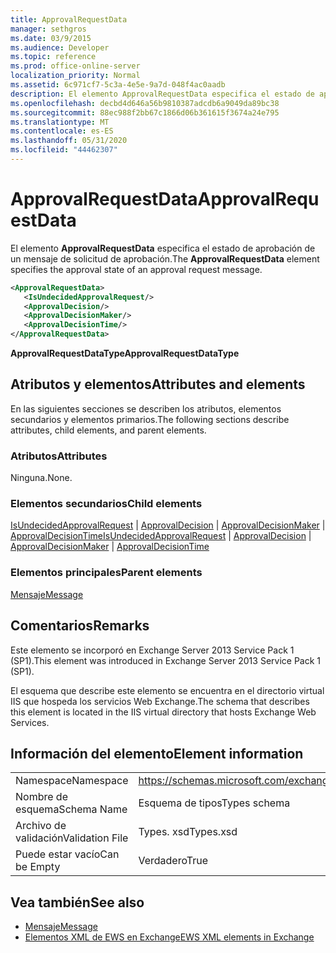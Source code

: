 ```yaml
---
title: ApprovalRequestData
manager: sethgros
ms.date: 03/9/2015
ms.audience: Developer
ms.topic: reference
ms.prod: office-online-server
localization_priority: Normal
ms.assetid: 6c971cf7-5c3a-4e5e-9a7d-048f4ac0aadb
description: El elemento ApprovalRequestData especifica el estado de aprobación de un mensaje de solicitud de aprobación.
ms.openlocfilehash: decbd4d646a56b9810387adcdb6a9049da89bc38
ms.sourcegitcommit: 88ec988f2bb67c1866d06b361615f3674a24e795
ms.translationtype: MT
ms.contentlocale: es-ES
ms.lasthandoff: 05/31/2020
ms.locfileid: "44462307"
---
```

# <a name="approvalrequestdata"></a><span data-ttu-id="33dbd-103">ApprovalRequestData</span><span class="sxs-lookup"><span data-stu-id="33dbd-103">ApprovalRequestData</span></span>

<span data-ttu-id="33dbd-104">El elemento **ApprovalRequestData** especifica el estado de aprobación de un mensaje de solicitud de aprobación.</span><span class="sxs-lookup"><span data-stu-id="33dbd-104">The **ApprovalRequestData** element specifies the approval state of an approval request message.</span></span> 
  
```xml
<ApprovalRequestData>
   <IsUndecidedApprovalRequest/>
   <ApprovalDecision/>
   <ApprovalDecisionMaker/>
   <ApprovalDecisionTime/>
</ApprovalRequestData>
```

 <span data-ttu-id="33dbd-105">**ApprovalRequestDataType**</span><span class="sxs-lookup"><span data-stu-id="33dbd-105">**ApprovalRequestDataType**</span></span>
## <a name="attributes-and-elements"></a><span data-ttu-id="33dbd-106">Atributos y elementos</span><span class="sxs-lookup"><span data-stu-id="33dbd-106">Attributes and elements</span></span>

<span data-ttu-id="33dbd-107">En las siguientes secciones se describen los atributos, elementos secundarios y elementos primarios.</span><span class="sxs-lookup"><span data-stu-id="33dbd-107">The following sections describe attributes, child elements, and parent elements.</span></span>
  
### <a name="attributes"></a><span data-ttu-id="33dbd-108">Atributos</span><span class="sxs-lookup"><span data-stu-id="33dbd-108">Attributes</span></span>

<span data-ttu-id="33dbd-109">Ninguna.</span><span class="sxs-lookup"><span data-stu-id="33dbd-109">None.</span></span>
  
### <a name="child-elements"></a><span data-ttu-id="33dbd-110">Elementos secundarios</span><span class="sxs-lookup"><span data-stu-id="33dbd-110">Child elements</span></span>

<span data-ttu-id="33dbd-111">[IsUndecidedApprovalRequest](isundecidedapprovalrequest.md)  |  [ApprovalDecision](approvaldecision.md)  |  [ApprovalDecisionMaker](approvaldecisionmaker.md)  |  [ApprovalDecisionTime](approvaldecisiontime.md)</span><span class="sxs-lookup"><span data-stu-id="33dbd-111">[IsUndecidedApprovalRequest](isundecidedapprovalrequest.md) | [ApprovalDecision](approvaldecision.md) | [ApprovalDecisionMaker](approvaldecisionmaker.md) | [ApprovalDecisionTime](approvaldecisiontime.md)</span></span>
  
### <a name="parent-elements"></a><span data-ttu-id="33dbd-112">Elementos principales</span><span class="sxs-lookup"><span data-stu-id="33dbd-112">Parent elements</span></span>

[<span data-ttu-id="33dbd-113">Mensaje</span><span class="sxs-lookup"><span data-stu-id="33dbd-113">Message</span></span>](message-ex15websvcsotherref.md)
  
## <a name="remarks"></a><span data-ttu-id="33dbd-114">Comentarios</span><span class="sxs-lookup"><span data-stu-id="33dbd-114">Remarks</span></span>

<span data-ttu-id="33dbd-115">Este elemento se incorporó en Exchange Server 2013 Service Pack 1 (SP1).</span><span class="sxs-lookup"><span data-stu-id="33dbd-115">This element was introduced in Exchange Server 2013 Service Pack 1 (SP1).</span></span>
  
<span data-ttu-id="33dbd-116">El esquema que describe este elemento se encuentra en el directorio virtual IIS que hospeda los servicios Web Exchange.</span><span class="sxs-lookup"><span data-stu-id="33dbd-116">The schema that describes this element is located in the IIS virtual directory that hosts Exchange Web Services.</span></span>
  
## <a name="element-information"></a><span data-ttu-id="33dbd-117">Información del elemento</span><span class="sxs-lookup"><span data-stu-id="33dbd-117">Element information</span></span>

|||
|:-----|:-----|
|<span data-ttu-id="33dbd-118">Namespace</span><span class="sxs-lookup"><span data-stu-id="33dbd-118">Namespace</span></span>  <br/> |https://schemas.microsoft.com/exchange/services/2006/types  <br/> |
|<span data-ttu-id="33dbd-119">Nombre de esquema</span><span class="sxs-lookup"><span data-stu-id="33dbd-119">Schema Name</span></span>  <br/> |<span data-ttu-id="33dbd-120">Esquema de tipos</span><span class="sxs-lookup"><span data-stu-id="33dbd-120">Types schema</span></span>  <br/> |
|<span data-ttu-id="33dbd-121">Archivo de validación</span><span class="sxs-lookup"><span data-stu-id="33dbd-121">Validation File</span></span>  <br/> |<span data-ttu-id="33dbd-122">Types. xsd</span><span class="sxs-lookup"><span data-stu-id="33dbd-122">Types.xsd</span></span>  <br/> |
|<span data-ttu-id="33dbd-123">Puede estar vacío</span><span class="sxs-lookup"><span data-stu-id="33dbd-123">Can be Empty</span></span>  <br/> |<span data-ttu-id="33dbd-124">Verdadero</span><span class="sxs-lookup"><span data-stu-id="33dbd-124">True</span></span>  <br/> |
   
## <a name="see-also"></a><span data-ttu-id="33dbd-125">Vea también</span><span class="sxs-lookup"><span data-stu-id="33dbd-125">See also</span></span>

- [<span data-ttu-id="33dbd-126">Mensaje</span><span class="sxs-lookup"><span data-stu-id="33dbd-126">Message</span></span>](message-ex15websvcsotherref.md)
- [<span data-ttu-id="33dbd-127">Elementos XML de EWS en Exchange</span><span class="sxs-lookup"><span data-stu-id="33dbd-127">EWS XML elements in Exchange</span></span>](ews-xml-elements-in-exchange.md)


